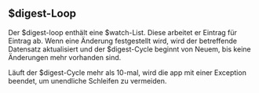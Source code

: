 ## $digest-Loop

Der $digest-loop enthält eine $watch-List. Diese arbeitet er Eintrag für Eintrag ab. Wenn eine Änderung festgestellt wird, wird der betreffende Datensatz aktualisiert und der $digest-Cycle beginnt von Neuem, bis keine Änderungen mehr vorhanden sind.

Läuft der $digest-Cycle mehr als 10-mal, wird die app mit einer Exception beendet, um unendliche Schleifen zu vermeiden.
